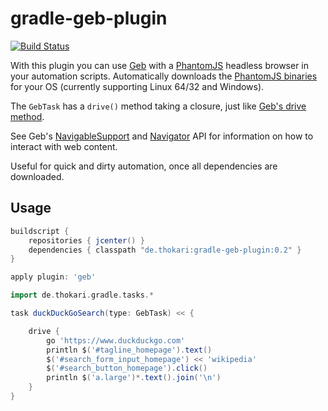 gradle-geb-plugin
=================
[![Build Status](https://travis-ci.org/thokari/gradle-geb-plugin.svg?branch=master)](https://travis-ci.org/thokari/gradle-geb-plugin)

With this plugin you can use [Geb](http://www.gebish.org/) with a [PhantomJS](http://phantomjs.org/) headless browser in your automation scripts.
Automatically downloads the [PhantomJS binaries](http://phantomjs.org/download.html) for your OS (currently supporting Linux 64/32 and Windows).

The `GebTask` has a `drive()` method taking a closure, just like [Geb's drive method](http://www.gebish.org/manual/0.9.2/api/geb/Browser.html#drive(groovy.lang.Closure)).

See Geb's [NavigableSupport](http://www.gebish.org/manual/0.9.2/api/geb/content/NavigableSupport.html) and [Navigator](http://www.gebish.org/manual/0.9.2/api/index.html?geb/navigator/Navigator.html) API for information on how to interact with web content.

Useful for quick and dirty automation, once all dependencies are downloaded.

Usage
---------
```groovy
buildscript {
	repositories { jcenter() }
	dependencies { classpath "de.thokari:gradle-geb-plugin:0.2" }
}

apply plugin: 'geb'

import de.thokari.gradle.tasks.*

task duckDuckGoSearch(type: GebTask) << {

	drive {
		go 'https://www.duckduckgo.com'
		println $('#tagline_homepage').text()
		$('#search_form_input_homepage') << 'wikipedia'
		$('#search_button_homepage').click()
		println $('a.large')*.text().join('\n')
	}
}
```
